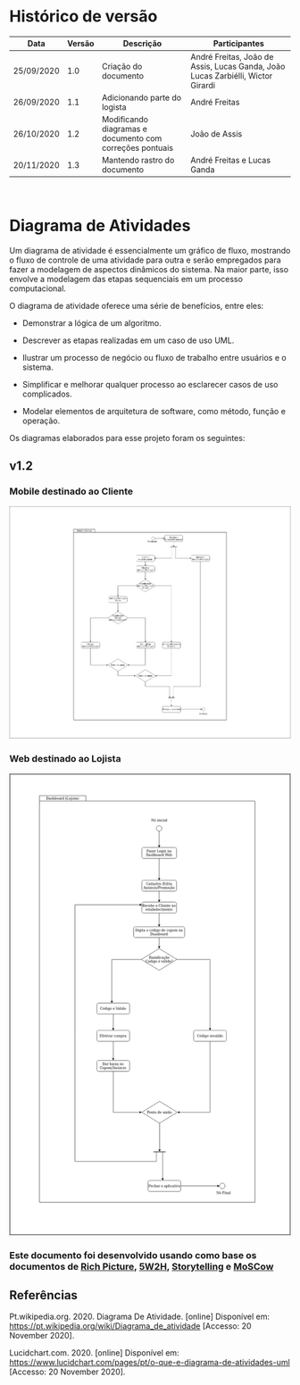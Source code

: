 # Histórico de versão


| Data       | Versão | Descrição                                          | Participantes                                                                   |
| ---------- | ------ | -------------------------------------------------- | ------------------------------------------------------------------------------- |
| 25/09/2020 | 1.0    | Criação do documento | André Freitas, João de Assis, Lucas Ganda, João Lucas Zarbiélli, Wictor Girardi |
| 26/09/2020 | 1.1    | Adicionando parte do logista | André Freitas |
| 26/10/2020 | 1.2    | Modificando diagramas e documento com correções pontuais| João de Assis |
| 20/11/2020 | 1.3    | Mantendo rastro do documento |André Freitas e Lucas Ganda|
<br/>

# Diagrama de Atividades

Um diagrama de atividade é essencialmente um gráfico de fluxo, mostrando o fluxo de controle de uma atividade para outra e serão empregados para fazer a modelagem de aspectos dinâmicos do sistema. Na maior parte, isso envolve a modelagem das etapas sequenciais em um processo computacional.

O diagrama de atividade oferece uma série de benefícios, entre eles:

* Demonstrar a lógica de um algoritmo.

 * Descrever as etapas realizadas em um caso de uso UML.

  *  Ilustrar um processo de negócio ou fluxo de trabalho entre usuários e o sistema.

   * Simplificar e melhorar qualquer processo ao esclarecer casos de uso complicados.

   * Modelar elementos de arquitetura de software, como método, função e operação.


Os diagramas elaborados para esse projeto foram os seguintes:
## v1.2

### Mobile destinado ao Cliente
![cd1](./images/Diagrama-Atividade-Cliente.png)

### Web destinado ao Lojista

![cd1](./images/Diagrama-Atividade-lojista.png)

### Este documento foi desenvolvido usando como base os documentos de [Rich Picture](rich_picture.md), [5W2H](5W2H.md), [Storytelling](Storytelling.md) e [MoSCow](MoSCoW.md)
## Referências

Pt.wikipedia.org. 2020. Diagrama De Atividade. [online] Disponível em: <https://pt.wikipedia.org/wiki/Diagrama_de_atividade> [Accesso: 20 November 2020].

Lucidchart.com. 2020. [online] Disponível em: <https://www.lucidchart.com/pages/pt/o-que-e-diagrama-de-atividades-uml> [Accesso: 20 November 2020].
